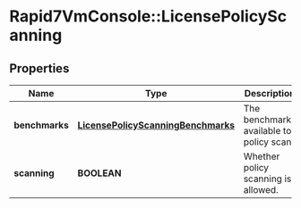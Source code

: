 # Rapid7VmConsole::LicensePolicyScanning

## Properties
Name | Type | Description | Notes
------------ | ------------- | ------------- | -------------
**benchmarks** | [**LicensePolicyScanningBenchmarks**](LicensePolicyScanningBenchmarks.md) | The benchmarks available to policy scan. | [optional] 
**scanning** | **BOOLEAN** | Whether policy scanning is allowed. | [optional] 


